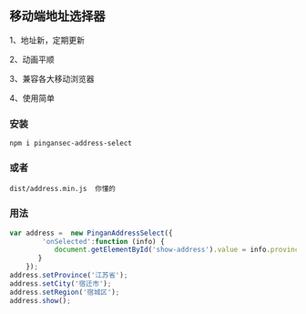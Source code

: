 ## **移动端地址选择器**

1、地址新，定期更新

2、动画平顺

3、兼容各大移动浏览器

4、使用简单


### 安装

`
npm i pingansec-address-select
`

### 或者

`dist/address.min.js  你懂的
`


### 用法

```javascript
var address =  new PinganAddressSelect({
        'onSelected':function (info) {
 		   document.getElementById('show-address').value = info.province +' '+info.city + ' '+info.region;
 	   }
    });
address.setProvince('江苏省');
address.setCity('宿迁市');
address.setRegion('宿城区');
address.show();
```




